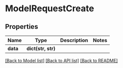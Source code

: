 # ModelRequestCreate

## Properties
Name | Type | Description | Notes
------------ | ------------- | ------------- | -------------
**data** | **dict(str, str)** |  | 

[[Back to Model list]](../README.md#documentation-for-models) [[Back to API list]](../README.md#documentation-for-api-endpoints) [[Back to README]](../README.md)


